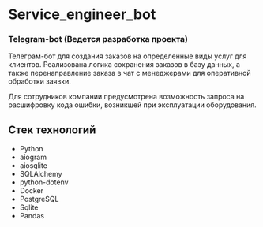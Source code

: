 # Service_engineer_bot

### Telegram-bot (Ведется разработка проекта)

Телеграм-бот для создания заказов на определенные виды услуг для клиентов.
Реализована логика сохранения заказов в базу данных,
а также перенаправление заказа в чат с менеджерами для оперативной обработки заявки.

Для сотрудников компании предусмотрена возможность запроса на расшифровку кода ошибки, возникшей при эксплуатации оборудования.

## Стек технологий

- Python
- aiogram
- aiosqlite
- SQLAlchemy
- python-dotenv
- Docker
- PostgreSQL
- Sqlite
- Pandas

